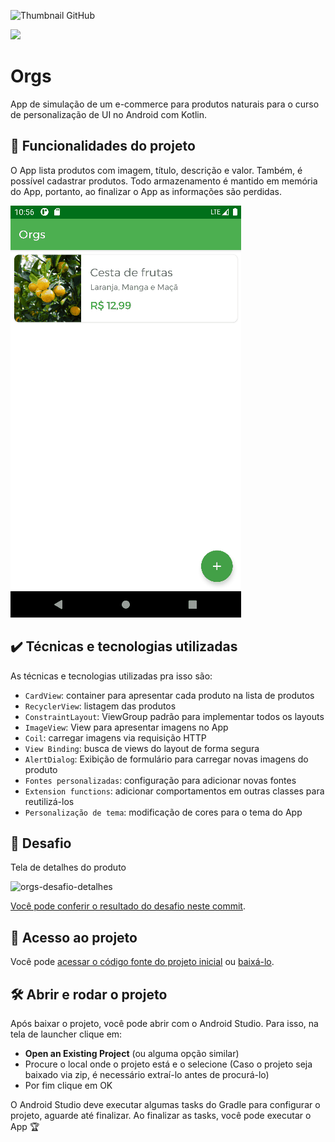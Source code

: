 ![Thumbnail GitHub](https://user-images.githubusercontent.com/8989346/123294187-ff901300-d4ea-11eb-963c-ac1561afac6f.png)

![](https://img.shields.io/github/license/alura-cursos/android-com-kotlin-personalizando-ui)

# Orgs

App de simulação de um e-commerce para produtos naturais para o curso de personalização de UI no Android com Kotlin.

## 🔨 Funcionalidades do projeto

O App lista produtos com imagem, título, descrição e valor. Também, é possível cadastrar produtos. Todo armazenamento é mantido em memória do App, portanto, ao finalizar o App as informações são perdidas.

![](img/amostra.gif)

## ✔️ Técnicas e tecnologias utilizadas

As técnicas e tecnologias utilizadas pra isso são:

- `CardView`: container para apresentar cada produto na lista de produtos
- `RecyclerView`: listagem das produtos
- `ConstraintLayout`: ViewGroup padrão para implementar todos os layouts
- `ImageView`: View para apresentar imagens no App
- `Coil`: carregar imagens via requisição HTTP
- `View Binding`: busca de views do layout de forma segura
- `AlertDialog`: Exibição de formulário para carregar novas imagens do produto
- `Fontes personalizadas`: configuração para adicionar novas fontes
- `Extension functions`: adicionar comportamentos em outras classes para reutilizá-los
- `Personalização de tema`: modificação de cores para o tema do App

## 🎯 Desafio

Tela de detalhes do produto

![orgs-desafio-detalhes](https://user-images.githubusercontent.com/8989346/124600562-3a743e00-de3d-11eb-9d45-15e8a8d2976f.gif)

[Você pode conferir o resultado do desafio neste commit](https://github.com/alura-cursos/android-com-kotlin-personalizando-ui/commit/edf2764877c663d96370f65b41840ca0b47fc8d6).

## 📁 Acesso ao projeto

Você pode [acessar o código fonte do projeto inicial](https://github.com/alura-cursos/android-com-kotlin-personalizando-ui/tree/projeto-inicial) ou [baixá-lo](https://github.com/alura-cursos/android-com-kotlin-personalizando-ui/archive/refs/heads/projeto-inicial.zip).

## 🛠️ Abrir e rodar o projeto

Após baixar o projeto, você pode abrir com o Android Studio. Para isso, na tela de launcher clique em:

- **Open an Existing Project** (ou alguma opção similar)
- Procure o local onde o projeto está e o selecione (Caso o projeto seja baixado via zip, é necessário extraí-lo antes de procurá-lo)
- Por fim clique em OK

O Android Studio deve executar algumas tasks do Gradle para configurar o projeto, aguarde até finalizar. Ao finalizar as tasks, você pode executar o App 🏆 

